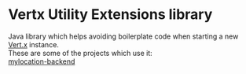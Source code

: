 # Vertx Utility Extensions library
  
Java library which helps avoiding boilerplate code when starting a new [Vert.x](https://vertx.io/) instance.  
These are some of the projects which use it:  
[mylocation-backend](https://github.com/VictorGil/mylocation-backend)  

